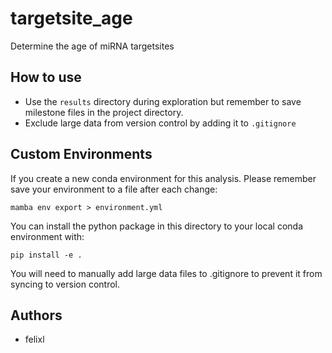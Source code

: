 # targetsite_age

Determine the age of miRNA targetsites

## How to use

* Use the `results` directory during exploration but remember to save milestone files in the project directory.
* Exclude large data from version control by adding it to `.gitignore`

## Custom Environments

If you create a new conda environment for this analysis. Please remember save
your environment to a file after each change:

`mamba env export > environment.yml`

You can install the python package in this directory to your local conda environment with:

`pip install -e .`

You will need to manually add large data files to .gitignore to prevent it from syncing to
version control.

## Authors

* felixl
